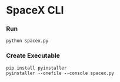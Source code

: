 # SpaceX CLI

### Run
```
python spacex.py
```

### Create Executable

```
pip install pyinstaller
pyinstaller --onefile --console spacex.py
```